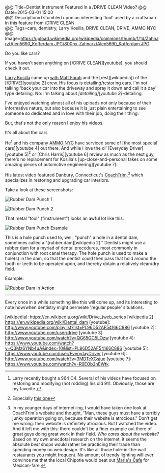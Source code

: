 @@ Title=Dentist Instrument Featured in a /DRIVE CLEAN Video? 
@@ Date=2015-03-01 15:00  
@@ Description=I stumbled upon an interesting 'tool' used by a craftsman in this feature from /DRIVE CLEAN  
@@ Tags=cars, dentistry, Larry Kosilla, DRIVE CLEAN, DRIVE, AMMO NYC
@@ Image=https://upload.wikimedia.org/wikipedia/commons/thumb/1/1d/ZahnarztAlen5690_Kofferdam.JPG/800px-ZahnarztAlen5690_Kofferdam.JPG  

Do you like cars?

If you haven't seen anything on [/DRIVE CLEAN][youtube], you should check it out.

[Larry Kosilla][twitter] came up [with Matt Farah][carsalways] and the [rest][wikipedia]) of the [/DRIVE][youtube 2] crew. His focus is detailing/restoring cars. I'm not talking 'back your car into the driveway and spray it down and call it a day' type detailing. No: I'm talking about *[detailing][youtube 3]*-detailing. 

I've enjoyed watching almost all of his uploads not only because of their informative nature, but also because it is just plain entertaining to see someone so dedicated and in love with their job, doing their thing.

But, that's not the only reason I enjoy his videos.

<div class="takehomeRight">

It's all about the cars

</div>

He[^ca] and his company [AMMO NYC][ammonyc] have serviced some of [the most special cars][youtube 4] out there. And while I love the ol' [Everyday Driver][youtube 5][^ed] or [Chris Harris][youtube 6] review as much as the next guy, there's no replacement for Kosilla's [up-close-and-personal takes on some amazing pieces of automotive engineering][youtube 7].

His latest video featured Danbury, Connecticut's [CoachTrim,][advancedleatherworkshop][^ct] which specializes in restoring and upgrading car interiors.   

Take a look at these screenshots:

![Rubber Dam Punch 1][d]

![Rubber Dam Punch 2][d 2]

That metal "tool" ("instrument") looks an awful lot like this:

![Rubber Dam Punch Example][robinsonhealthcare]

This is a hole punch used to, well, "punch" a hole in a dental dam, sometimes called a "[rubber dam][wikipedia 2]." Dentists might use a rubber dam for a myriad of dental procedures, most commonly in conjunction with root canal therapy. The hole punch is used to make a hole(s) in the dam, so that the dentist could then pass that hold around the tooth or teeth to be operated upon, and thereby obtain a relatively clean/dry field. 

Example:

![Rubber Dam In Action][wikimedia]

***

Every once in a while something like this will come up, and its interesting to note how/when dentistry might permeate 'regular people' situations. 

[^ca]: Larry recently bought a 964 C4. Several of his videos have focused on restoring and modifying (hot rodding) his old 911. Obviously, those are my favorite.
[^ed]: Especially [this one][vimeo]
[^ct]: In my younger days of internet-ing, I would have taken one look at CoachTrim's website and thought, "Man, these guys must have a terribly junky operation going on, because their website is atrocious." Don't get me wrong: their website is definitely atrocious. But I watched the video. And it left me with this: there couldn't be a finer example out there of great guys doing great work in their field. *Who cares about the website?* Based on my own anecdotal research on the internet, it seems the absolute *best* shops would rather be practicing their trade than spending money on web design. It's like all those hole-in-the-wall restaurants you might frequent. No amount of trendy lighting will ever convince me that the local Chipotle would beat out [Maria's Cafe][urbanspoon] for Mexican-fare. 

[advancedleatherworkshop]: http://www.advancedleatherworkshop.com/coachtrimshopindex.html
[ammonyc]: http://www.ammonyc.com/
[carsalways]: http://carsalways.com/2013/01/07/the-story-of-larry-kosilla-and-his-passion-for-cars/
[d]: http://d.pr/i/1aPte+
[d 2]: http://d.pr/i/tdSY+
[robinsonhealthcare]: http://www.robinsonhealthcare.com/WebRoot/Store/Shops/DemoShop/images/8146/8146_Instrapac_Ainsworth_Rubber_Dam_Punch_h.png
[twitter]: https://twitter.com/LarryKosilla
[urbanspoon]: http://www.urbanspoon.com/r/267/1196544/restaurant/Inland-Empire/Marias-Cafe-Colton
[vimeo]: https://vimeo.com/ondemand/50yearsofthe911
[wikimedia]: https://upload.wikimedia.org/wikipedia/commons/thumb/1/1d/ZahnarztAlen5690_Kofferdam.JPG/800px-ZahnarztAlen5690_Kofferdam.JPG
[wikipedia]: https://en.wikipedia.org/wiki/Drive_(web_series
[wikipedia 2]: https://en.wikipedia.org/wiki/Dental_dam
[youtube]: http://www.youtube.com/playlist?list=PL96D52AF54166C886
[youtube 2]: http://www.youtube.com/user/drive
[youtube 3]: http://www.youtube.com/watch?v=QG65GC5LOzw
[youtube 4]: https://www.youtube.com/watch?v=Q3Mz6YNb4uA&index=10&list=PL96D52AF54166C886
[youtube 5]: https://www.youtube.com/user/EverydayDriver
[youtube 6]: http://www.youtube.com/watch?v=3MDTcXGsjuo
[youtube 7]: https://www.youtube.com/watch?v=R0EOb2nEWtk